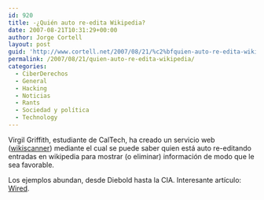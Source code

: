 ```yaml
---
id: 920
title: -¿Quién auto re-edita Wikipedia?
date: 2007-08-21T10:31:29+00:00
author: Jorge Cortell
layout: post
guid: 'http://www.cortell.net/2007/08/21/%c2%bfquien-auto-re-edita-wikipedia/'
permalink: /2007/08/21/quien-auto-re-edita-wikipedia/
categories:
  - CiberDerechos
  - General
  - Hacking
  - Noticias
  - Rants
  - Sociedad y polí­tica
  - Technology
---
```

Virgil Griffith, estudiante de CalTech, ha creado un servicio web (<a target="_blank" title="Wikiscanner" href="http://wikiscanner.virgil.gr/">wikiscanner</a>) mediante el cual se puede saber quien está auto re-editando entradas en wikipedia para mostrar (o eliminar) información de modo que le sea favorable.

Los ejemplos abundan, desde Diebold hasta la CIA. Interesante artí­culo: <a target="_blank" title="Artí­culo" href="http://www.wired.com/politics/onlinerights/news/2007/08/wiki_tracker/">Wired</a>.